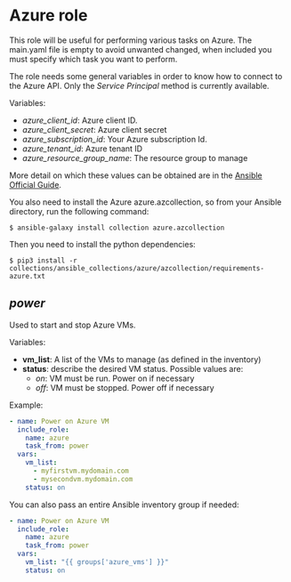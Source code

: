 # Azure role

This role will be useful for performing various tasks on Azure. The main.yaml
file is empty to avoid unwanted changed, when included you must specify which
task you want to perform.

The role needs some general variables in order to know how to connect to the
Azure API. Only the _Service Principal_ method is currently available.

Variables:
- *azure_client_id*: Azure client ID.
- *azure_client_secret*: Azure client secret
- *azure_subscription_id*: Your Azure subscription Id.
- *azure_tenant_id*: Azure tenant ID
- *azure_resource_group_name*: The resource group to manage

More detail on which these values can be obtained are in the [Ansible Official
Guide](https://docs.ansible.com/ansible/latest/scenario_guides/guide_azure.html).

You also need to install the Azure azure.azcollection, so from your Ansible
directory, run the following command:

```
$ ansible-galaxy install collection azure.azcollection
```

Then you need to install the python dependencies:

```
$ pip3 install -r collections/ansible_collections/azure/azcollection/requirements-azure.txt
```

## _power_

Used to start and stop Azure VMs.

Variables:
- **vm_list**: A list of the VMs to manage (as defined in the inventory)
- **status**: describe the desired VM status. Possible values are:
  - *on*: VM must be run. Power on if necessary
  - *off*: VM must be stopped. Power off if necessary

Example:

```yaml
- name: Power on Azure VM
  include_role:
    name: azure
    task_from: power
  vars:
    vm_list:
      - myfirstvm.mydomain.com
      - mysecondvm.mydomain.com
    status: on
```

You can also pass an entire Ansible inventory group if needed:

```yaml
- name: Power on Azure VM
  include_role:
    name: azure
    task_from: power
  vars:
    vm_list: "{{ groups['azure_vms'] }}"
    status: on
```

